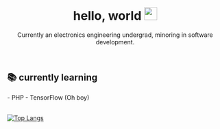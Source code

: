 <h1 align='center'> hello, world <img src='https://raw.githubusercontent.com/MartinHeinz/MartinHeinz/master/wave.gif' width='30px'></h1>

<!-- I should start using gifs more often... -->

<p align='center'>Currently an electronics engineering undergrad, minoring in software development.</p>

<br>

<h2 align='justify'>📚 currently learning</h2>
- PHP
- TensorFlow (Oh boy)

<br>
<br>

[![Top Langs](https://github-readme-stats.vercel.app/api/top-langs/?username=enricosebastian&layout=compact)](https://github.com/anuraghazra/github-readme-stats)

